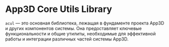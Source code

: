 # App3D Core Utils Library

`acul` — это основная библиотека, лежащая в фундаменте проекта App3D и других компонентов системы. Она предоставляет ключевые функциональности и общие утилиты, необходимые для эффективной работы и интеграции различных частей системы App3D.